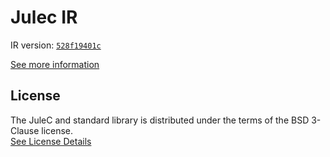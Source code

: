# Julec IR

IR version: [`528f19401c`](https://github.com/julelang/jule/tree/528f19401ce93796c3eeede3053778146e1f6837)

[See more information](https://manual.jule.dev/getting-started/install-from-source/compile-from-ir.html)

## License

The JuleC and standard library is distributed under the terms of the BSD 3-Clause license. \
[See License Details](./LICENSE)
